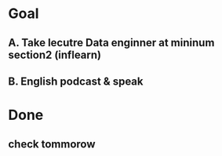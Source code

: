 # Goal
## A. Take lecutre Data enginner at mininum section2 (inflearn) 
## B. English podcast & speak

# Done
## check tommorow
